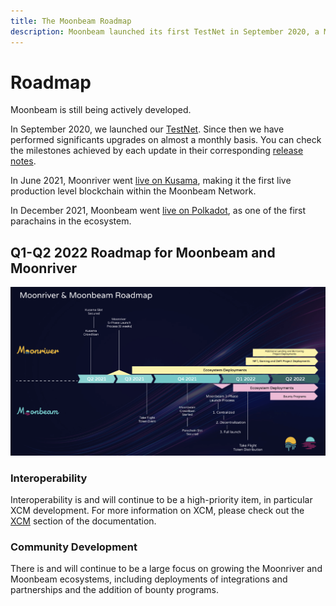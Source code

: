```yaml
---
title: The Moonbeam Roadmap
description: Moonbeam launched its first TestNet in September 2020, a MainNet on Kusama in June 2021, and a MainNet on Polkadot in December 2021.
---
```


# Roadmap

Moonbeam is still being actively developed. 

In September 2020, we launched our [TestNet](/learn/platform/networks/overview/). Since then we have performed significants upgrades on almost a monthly basis. You can check the milestones achieved by each update in their corresponding [release notes](/learn/platform/networks/moonbase/#release-notes).

In June 2021, Moonriver went [live on Kusama](https://moonbeam.network/announcements/moonriver-launch-kusama/), making it the first live production level blockchain within the Moonbeam Network.

In December 2021, Moonbeam went [live on Polkadot](https://moonbeam.network/announcements/moonbeam-now-producing-blocks-polkadot/), as one of the first parachains in the ecosystem.

## Q1-Q2 2022 Roadmap for Moonbeam and Moonriver

![Q1-Q2 2022 Roadmap](/images/learn/platform/roadmap/roadmap.png)

### Interoperability

Interoperability is and will continue to be a high-priority item, in particular XCM development. For more information on XCM, please check out the [XCM](/builders/xcm/) section of the documentation. 

### Community Development

There is and will continue to be a large focus on growing the Moonriver and Moonbeam ecosystems, including deployments of integrations and partnerships and the addition of bounty programs.
